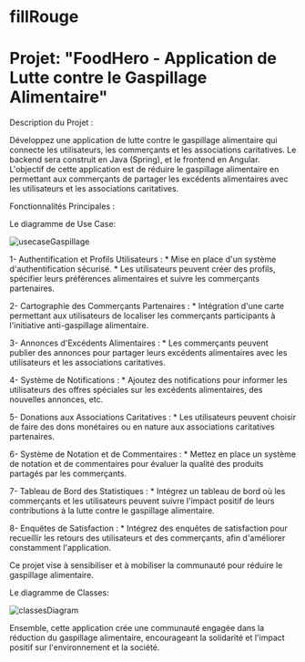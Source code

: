 # fillRouge

# Projet: "FoodHero - Application de Lutte contre le Gaspillage Alimentaire" 

Description du Projet : 

Développez une application de lutte contre le gaspillage alimentaire qui connecte les utilisateurs, les commerçants et les associations caritatives. Le backend sera construit en Java (Spring), et le frontend en Angular. L'objectif de cette application est de réduire le gaspillage alimentaire en permettant aux commerçants de partager les excédents alimentaires avec les utilisateurs et les associations caritatives.

Fonctionnalités Principales :

Le diagramme de Use Case:


![usecaseGaspillage](https://github.com/sofiawh/fillRouge/assets/26141915/8398cbd6-8641-4339-8c60-054a976df208)



1- Authentification et Profils Utilisateurs : 
     * Mise en place d'un système d'authentification sécurisé.
     * Les utilisateurs peuvent créer des profils, spécifier leurs préférences alimentaires et suivre les commerçants partenaires. 

2- Cartographie des Commerçants Partenaires : 
    * Intégration d'une carte permettant aux utilisateurs de localiser les commerçants participants à l'initiative anti-gaspillage alimentaire.

3- Annonces d'Excédents Alimentaires : 
    * Les commerçants peuvent publier des annonces pour partager leurs excédents alimentaires avec les utilisateurs et les associations caritatives. 

4- Système de Notifications : 
    * Ajoutez des notifications pour informer les utilisateurs des offres spéciales sur les excédents alimentaires, des nouvelles annonces, etc. 

5- Donations aux Associations Caritatives : 
    * Les utilisateurs peuvent choisir de faire des dons monétaires ou en nature aux associations caritatives partenaires. 

6- Système de Notation et de Commentaires :
    * Mettez en place un système de notation et de commentaires pour évaluer la qualité des produits partagés par les commerçants. 

7- Tableau de Bord des Statistiques : 
    * Intégrez un tableau de bord où les commerçants et les utilisateurs peuvent suivre l'impact positif de leurs contributions à la lutte contre le gaspillage alimentaire. 

8- Enquêtes de Satisfaction : 
    * Intégrez des enquêtes de satisfaction pour recueillir les retours des utilisateurs et des commerçants, afin d'améliorer constamment l'application. 

Ce projet vise à sensibiliser et à mobiliser la communauté pour réduire le gaspillage alimentaire.

Le diagramme de Classes:

![classesDiagram](https://github.com/sofiawh/fillRouge/assets/26141915/cf8e549e-4749-4340-aed4-6d3008fc9f1b)


    
Ensemble, cette application crée une communauté engagée dans la réduction du gaspillage alimentaire, encourageant la solidarité et l'impact positif sur l'environnement et la société.

